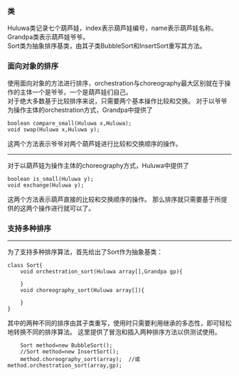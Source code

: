### 类
Huluwa类记录七个葫芦娃，index表示葫芦娃编号，name表示葫芦娃名称。  
Grandpa类表示葫芦娃爷爷。  
Sort类为抽象排序基类，由其子类BubbleSort和InsertSort重写其方法。
### 面向对象的排序
使用面向对象的方法进行排序，orchestration与choreography最大区别就在于操作的主体一个是爷爷，一个是葫芦娃们自己。  
对于绝大多数基于比较排序来说，只需要两个基本操作比较和交换。
对于以爷爷为操作主体的orchestration方式，Grandpa中提供了  
	
	boolean compare_small(Huluwa x,Huluwa);  
	void swap(Huluwa x,Huluwa y);
	
这两个方法表示爷爷对两个葫芦娃进行比较和交换顺序的操作。  

---
对于以葫芦娃为操作主体的choreography方式，Huluwa中提供了  
  
  	boolean is_small(Huluwa y);  
 	void exchange(Huluwa y);  
    
这两个方法表示葫芦直接的比较和交换顺序的操作。
那么排序就只需要基于所提供的这两个操作进行就可以了。 
### 支持多种排序
---
为了支持多种排序算法，首先给出了Sort作为抽象基类：

	class Sort{
		void orchestration_sort(Huluwa array[],Grandpa gp){

		}
		void choreography_sort(Huluwa array[]){

		}
	}

其中的两种不同的排序由其子类重写，使用时只需要利用继承的多态性，即可轻松地转换不同的排序算法。
这里提供了冒泡和插入两种排序方法以供测试使用。

        Sort method=new BubbleSort();  
        //Sort method=new InsertSort();  
        method.choreography_sort(array);  //或method.orchestration_sort(array,gp);
